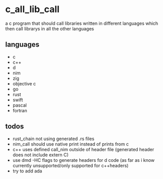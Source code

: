 # c_all_lib_call

a c program that should call libraries written in different languages which then call librarys in all the other languages

## languages

- c
- c++
- d
- nim
- zig
- objective c
- go
- rust
- swift
- pascal
- fortran

## todos

- rust_chain not using generated .rs files
- nim_call should use native print instead of prints from c
- c++ uses defined call_nim outside of header file (generated header does not include extern C)
- use dmd -HC flags to generate headers for d code (as far as i know currently unsupported/only supported for c++headers)
- try to add ada
